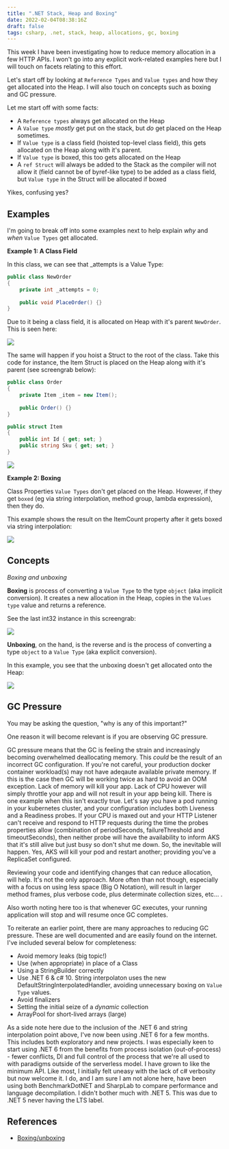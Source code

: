 ```yaml
---
title: ".NET Stack, Heap and Boxing"
date: 2022-02-04T08:38:16Z
draft: false
tags: csharp, .net, stack, heap, allocations, gc, boxing
---
```


This week I have been investigating how to reduce memory allocation in a few HTTP APIs.  I won't go into any explicit work-related examples here but I will touch on facets relating to this effort.  

Let's start off by looking at `Reference Types` and `Value types` and how they get allocated into the Heap.  I will also touch on concepts such as boxing and GC pressure.

Let me start off with some facts:

- A `Reference types` always get allocated on the Heap
- A `Value type` _mostly_ get put on the stack, but _do_ get placed on the Heap sometimes.
- If `Value type` is a class field (hoisted top-level class field), this gets allocated on the Heap along with it's parent.
- If `Value type` is boxed, this too gets allocated on the Heap
- A `ref Struct` will always be added to the Stack as the compiler will not allow it (field cannot be of byref-like type) to be added as a class field, but `Value type` in the Struct will be allocated if boxed

Yikes, confusing yes?

## Examples

I'm going to break off into some examples next to help explain _why_ and _when_ `Value Types` get allocated.

**Example 1: A Class Field**

In this class, we can see that _attempts is a Value Type:

```csharp
public class NewOrder
{
    private int _attempts = 0;
    
    public void PlaceOrder() {}
}
```

Due to it being a class field, it is allocated on Heap with it's parent `NewOrder`.  This is seen here:

![](../img/2022-02-04-09-08-06.png)

The same will happen if you hoist a Struct to the root of the class.  Take this code for instance, the Item Struct is placed on the Heap along with it's parent (see screengrab below):

```c#
public class Order
{
    private Item _item = new Item();
    
    public Order() {}
}

public struct Item
{
    public int Id { get; set; }
    public string Sku { get; set; }
}
```

![](../img/2022-02-04-13-15-28.png)

**Example 2: Boxing**

Class Properties `Value Types` don't get placed on the Heap.  However, if they get `boxed` (eg via string interpolation, method group, lambda expression), then they do.

This example shows the result on the ItemCount property after it gets boxed via string interpolation:

![](../img/2022-02-04-09-39-50.png)

## Concepts

_Boxing and unboxing_

**Boxing** is process of converting a `Value Type` to the type `object` (aka implicit conversion). It creates a new allocation in the Heap, copies in the `Values type` value and returns a reference. 

See the last int32 instance in this screengrab:

![](../img/2022-02-04-10-01-21.png)

**Unboxing**, on the hand, is the reverse and is the process of converting a type `object` to a `Value Type` (aka explicit conversion).

In this example, you see that the unboxing doesn't get allocated onto the Heap:

![](../img/2022-02-04-10-05-14.png)

## GC Pressure

You may be asking the question, "why is any of this important?"

One reason it will become relevant is if you are observing GC pressure.

GC pressure means that the GC is feeling the strain and increasingly becoming overwhelmed deallocating memory.  This _could_ be the result of an incorrect GC configuration.  If you're not careful, your production docker container workload(s) may not have adeqaute available private memory.  If this is the case then GC will be working twice as hard to avoid an OOM exception.  Lack of memory will kill your app.  Lack of CPU however will simply throttle your app and will not result in your app being kill.  There is one example when this isn't exactly true.  Let's say you have a pod running in your kubernetes cluster, and your configuration includes both Liveness and a Readiness probes.  If your CPU is maxed out and your HTTP Listener can't receive and respond to HTTP requests during the time the probes properties allow (combination of periodSeconds, failureThreshold and timeoutSeconds), then neither probe will have the availability to inform AKS that it's still alive but just busy so don't shut me down.  So, the inevitable will happen. Yes, AKS will kill your pod and restart another; providing you've a ReplicaSet configured.


Reviewing your code and identifying changes that can reduce allocation, will help.  It's not the only approach.  More often than not though, especially with a focus on using less space (Big O Notation), will result in larger method frames, plus verbose code, plus determinate collection sizes, etc... .

Also worth noting here too is that whenever GC executes, your running application will stop and will resume once GC completes.

To reiterate an earlier point, there are many approaches to reducing GC pressure.  These are well documented and are easily found on the internet.  I've included several below for completeness:

- Avoid memory leaks (big topic!)
- Use (when appropriate) in place of a Class
- Using a StringBuilder correctly
- Use .NET 6 & c# 10. String interpolaton uses the new DefaultStringInterpolatedHandler, avoiding unnecessary boxing on `Value Type` values.
- Avoid finalizers
- Setting the initial seize of a _dynamic_ collection
- ArrayPool for short-lived arrays (large)

As a side note here due to the inclusion of the .NET 6 and string interpolation point above, I've now been using .NET 6 for a few months.  This includes both exploratory and new projects.  I was especially keen to start using .NET 6 from the benefits from process isolation (out-of-process) - fewer conflicts, DI and full control of the process that we're all used to with paradigms outside of the serverless model. I have grown to like the minimum API. Like most, I initially felt uneasy with the lack of c# verbosity but now welcome it.  I do, and I am sure I am not alone here, have been using both BenchmarkDotNET and SharpLab to compare performance and language decompilation.  I didn't bother much with .NET 5.  This was due to .NET 5 never having the LTS label. 

## References

- [Boxing/unboxing](https://docs.microsoft.com/en-us/dotnet/csharp/programming-guide/types/boxing-and-unboxing)
